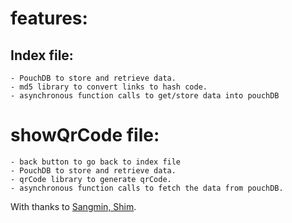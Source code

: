 # features:
  
  ## Index file:
  
    - PouchDB to store and retrieve data.
    - md5 library to convert links to hash code.
    - asynchronous function calls to get/store data into pouchDB
  
  # showQrCode file:
  
    - back button to go back to index file
    - PouchDB to store and retrieve data.
    - qrCode library to generate qrCode.
    - asynchronous function calls to fetch the data from pouchDB.
    
With thanks to [Sangmin, Shim](https://github.com/davidshimjs/qrcodejs).
